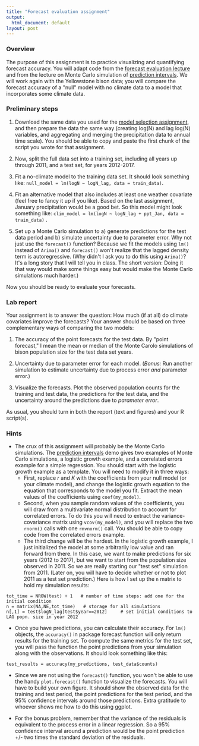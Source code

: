 ```yaml
---
title: "Forecast evaluation assignment"
output:
  html_document: default
layout: post
---
```


### Overview  ###

The purpose of this assignment is to practice visualizing and quantifying forecast accuracy. 
You will adapt code from the [forecast evaluation lecture](../lectures/forecasting-evaluation) 
and from the lecture on Monte Carlo simulation of [prediction intervals](../lectures/prediction_intervals_via_MC). We will
work again with the Yellowstone bison data; you will compare 
the forecast accuracy of a "null" model with no climate data to a
model that incorporates some climate data.

### Preliminary steps

1. Download the same data you used for the [model selection assignment](./model_selection_assignment), and then prepare the data the same way
(creating log(N) and lag log(N) variables, and aggregating and merging the 
precipitation data to annual time scale). You should be able to copy and paste
the first chunk of the script you wrote for that assignment.

2. Now, split the full data set into a training set, including all years
up through 2011, and a test set, for years 2012-2017.

3. Fit a no-climate model to the training data set. It should look something 
like: `null_model = lm(logN ~ logN_lag, data = train_data)`.

4. Fit an alternative model that also includes at least one weather covariate
(feel free to fancy it up if you like). 
Based on the last assignment, January precipitation would be a good bet. So
this model might look something like: 
`clim_model = lm(logN ~ logN_lag + ppt_Jan, data = train_data)` .

5. Set up a Monte Carlo simulation to a) generate predictions for the 
test data period and b) simulate uncertainty due to parameter error.
Why not just use the `forecast()` function? Because we fit the models using
`lm()` instead of `Arima()` and `forecast()` won't realize that 
the lagged density term is autoregressive. (Why didn't I ask you
to do this using `Arima()`? It's a long story that I will tell you
in class. The short version: Doing it that way would make some
things easy but would make the Monte Carlo simulations much
harder.) 

Now you should be ready to evaluate your forecasts.

### Lab report

Your assignment is to answer the question: How much (if at all) do
climate covariates improve the forecasts? Your answer should be based
on three complementary ways of comparing the two models:

1. The accuracy of the point forecasts for the test data. By "point forecast,"
I mean the mean or median of the Monte Carolo simulations of bison population size 
for the test data set years.

2. Uncertainty due to parameter error for each model. (*Bonus:* 
Run another simulation to estimate uncertainty due to
process error *and* parameter error.)

3. Visualize the forecasts. Plot the observed population counts for the 
training and test data, the predictions for the test data, and the uncertainty
around the predictions due to *parameter error*. 

As usual, you should turn in both the report (text and figures) and your
R script(s).  

### Hints

* The crux of this assignment will probably be the Monte Carlo simulations.
The [prediction intervals](../lectures/prediction_intervals_via_MC)
demo gives two examples of Monte Carlo simulations, a logistic growth example, 
and a correlated errors example for a simple regression. You should start with the 
logistic growth example as a template. You will need to modify it in 
three ways:
    * First, replace $r$ and $K$ with the coefficients from your null model (or your 
  climate model), and change the logistic growth equation to the equation that 
  corresponds to the model you fit. Extract the mean values of the coefficients
  using `coef(my_model)`. 
    * Second, when you sample random values of the coefficients, you will draw
  from a multivariate normal distribution to account for correlated errors.
  To do this you will need to extract the variance-covariance
  matrix using `vcov(my_model)`, and you will replace the two `rnorm()` calls
  with one `rmvnorm()` call. You should be able to copy code from the
  correlated errors example.
    * The third change will be the hardest. In the logistic growth example, I 
  just initialized the model at some arbitrarily low value and ran forward from there.
  In this case, we want to make predictions for six years (2012 to 2017), but we want
  to start from the population size observed in 2011. So we are really starting 
  our "test set" simulation from 2011. (Later on, you will have to decide whether or 
  not to plot 2011 as a test set prediction.) Here is how I set up the `n` 
  matrix to hold my simulation results:
```
tot_time = NROW(test) + 1   # number of time steps: add one for the initial condition
n = matrix(NA,NE,tot_time)   # storage for all simulations
n[,1] = test$logN_lag[test$year==2012]     # set initial conditions to LAG popn. size in year 2012
```

  
* Once you have predictions, you can calculate their accuracy.
For `lm()` objects, the `accuracy()` in package forecast
function will only return results for the training set. To compute 
the same metrics for the test set, you will pass the function 
the point predictions from your simulation along with the observations. 
It should look something like this:
```
test_results = accuracy(my_predictions, test_data$counts)
```

* Since we are not using the `forecast()` function, you won't
be able to use the handy `plot.forecast()` function to visualize
the forecasts. You will have to build your own figure. It should 
show the observed data for the training and test period, the
point predictions for the test period, and the 95% confidence
intervals around those predictions. Extra gratitude to
whoever shows me how to do this using ggplot. 

* For the bonus problem, remember that the variance of the residuals 
is equivalent to the process error in a linear regression.
So a 95% confidence interval around a prediction would be the 
point prediction +/- two times the standard deviation of the 
residuals.





